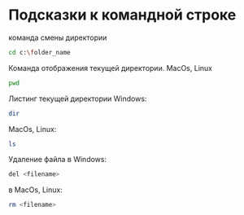 # Подсказки к командной строке

команда смены директории
```sh
cd c:\folder_name
```

Команда отображения текущей директории.
MacOs, Linux
```sh
pwd
```
Листинг текущей директории
Windows:
```sh
dir
```
MacOs, Linux:
```sh
ls
```

Удаление файла в Windows:
```sh
del <filename>
```
в MacOs, Linux:
```sh
rm <filename>
```
